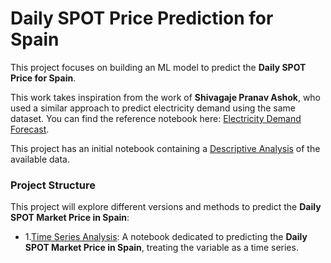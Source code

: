 # Daily SPOT Price Prediction for Spain

This project focuses on building an ML model to predict the **Daily SPOT Price for Spain**.

This work takes inspiration from the work of **Shivagaje Pranav Ashok**, who used a similar approach to predict electricity demand using the same dataset. You can find the reference notebook here: [Electricity Demand Forecast](https://www.kaggle.com/code/shivagajepranav111a/daily-electricity-demand-forecast-machine-learning/notebook#Model-Building).

This project has an initial notebook containing a [Descriptive Analysis](https://github.com/MPeredaPerea/Machine_learning_projects/blob/main/Energy_sector/Spain_SPOT_price_ML/Analisis%20descriptivo.ipynb) of the available data.

### Project Structure
This project will explore different versions and methods to predict the **Daily SPOT Market Price in Spain**:

- 1.[Time Series Analysis](https://github.com/MPeredaPerea/Machine_learning_projects/blob/main/Energy_sector/Spain_SPOT_price_ML/ML_serie_temporal/ML_serie_temporal.ipynb): A notebook dedicated to predicting the **Daily SPOT Market Price in Spain**, treating the variable as a time series.
